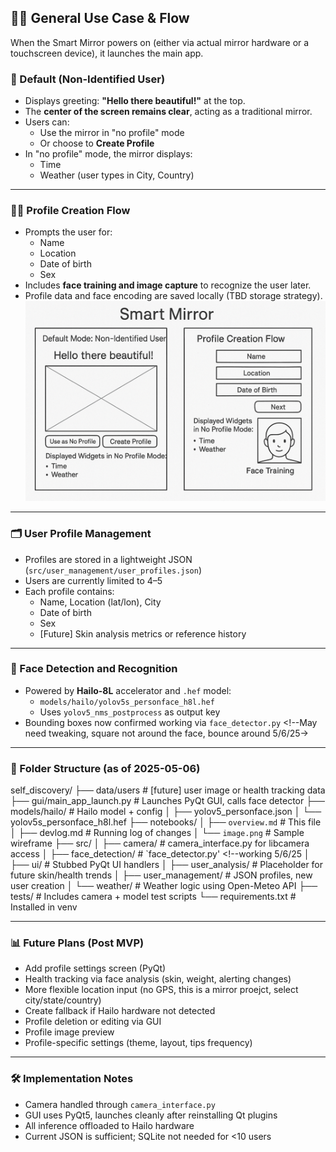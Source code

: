 ## 🧑‍🎨 General Use Case & Flow

When the Smart Mirror powers on (either via actual mirror hardware or a touchscreen device), it launches the main app.
<!-- confirmed working as of 2025-05-06 -->

### 👋 Default (Non-Identified User)
- Displays greeting: **"Hello there beautiful!"** at the top.
- The **center of the screen remains clear**, acting as a traditional mirror.
- Users can:
  - Use the mirror in "no profile" mode
  - Or choose to **Create Profile**
- In "no profile" mode, the mirror displays:
  - Time
  - Weather (user types in City, Country)

---

### 🧑‍💼 Profile Creation Flow
- Prompts the user for:
  - Name
  - Location
  - Date of birth
  - Sex
- Includes **face training and image capture** to recognize the user later.
- Profile data and face encoding are saved locally (TBD storage strategy).
![Basic Wire Frame](image.png)

---

### 🗂️ User Profile Management
- Profiles are stored in a lightweight JSON (`src/user_management/user_profiles.json`)
- Users are currently limited to 4–5
- Each profile contains:
  - Name, Location (lat/lon), City
  - Date of birth
  - Sex
  - [Future] Skin analysis metrics or reference history
<!-- confirmed updated JSON format 2025-05-06 -->

---

### 🧠 Face Detection and Recognition
- Powered by **Hailo-8L** accelerator and `.hef` model:
  - `models/hailo/yolov5s_personface_h8l.hef`
  - Uses `yolov5_nms_postprocess` as output key
- Bounding boxes now confirmed working via `face_detector.py` <!--May need tweaking, square not around the face, bounce around 5/6/25->
<!-- Confirmed 2025-05-06. Not using Haarcascade. -->

---

### 📁 Folder Structure (as of 2025-05-06)

self_discovery/
├── data/users # [future] user image or health tracking data
├── gui/main_app_launch.py # Launches PyQt GUI, calls face detector <!--Woking 5/6/25-->
├── models/hailo/ # Hailo model + config <!--WORKING 5/6/25-->
│ ├── yolov5_personface.json
│ └── yolov5s_personface_h8l.hef
├── notebooks/
│ ├── `overview.md` # This file
│ ├── devlog.md # Running log of changes
│ └── `image.png` # Sample wireframe
├── src/
│ ├── camera/ # camera_interface.py for libcamera access
│ ├── face_detection/ # `face_detector.py' <!--working 5/6/25
│ ├── ui/ # Stubbed PyQt UI handlers
│ ├── user_analysis/ # Placeholder for future skin/health trends
│ ├── user_management/ # JSON profiles, new user creation
│ └── weather/ # Weather logic using Open-Meteo API
├── tests/ # Includes camera + model test scripts
└── requirements.txt # Installed in venv

<!-- Scripts like hailo_face_detector_flat_display.py deprecated — no longer referenced in GUI -->

---

### 📊 Future Plans (Post MVP)
- Add profile settings screen (PyQt)
- Health tracking via face analysis (skin, weight, alerting changes)
- More flexible location input (no GPS, this is a mirror proejct, select city/state/country)
- Create fallback if Hailo hardware not detected
- Profile deletion or editing via GUI
- Profile image preview
- Profile-specific settings (theme, layout, tips frequency)

---

### 🛠 Implementation Notes
- Camera handled through `camera_interface.py`
- GUI uses PyQt5, launches cleanly after reinstalling Qt plugins
- All inference offloaded to Hailo hardware
- Current JSON is sufficient; SQLite not needed for <10 users
